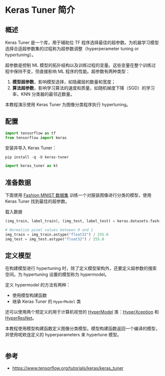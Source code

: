 # Keras Tuner 简介

## 概述

Keras Tuner 是一个库，用于辅助位 TF 程序选择最佳的超参数。为机器学习模型选择合适超参数集的过程称为超参数调整（hyperperameter tuning or *hypertuning*）。

超参数是控制 ML 模型的拓扑结构以及训练过程的变量。这些变量在整个训练过程中保持不变，但直接影响 ML 程序的性能。超参数有两种类型：

1. **模型超参数**，影响模型选择，如隐藏层的数量和宽度；
2. **算法超参数**，影响学习算法的速度和质量，如随机梯度下降（SGD）的学习率，KNN 分类器的最邻近数量。

本教程演示使用 Keras Tuner 为图像分类程序执行 hypertuning。

## 配置

```python
import tensorflow as tf
from tensorflow import keras
```

安装并导入 Keras Tuner：

```powershell
pip install -q -U keras-tuner
```

```python
import keras_tuner as kt
```

## 准备数据

下面使用 [Fashion MNIST 数据集](https://github.com/zalandoresearch/fashion-mnist) 训练一个对服装图像进行分类的模型，使用 Keras Tuner 找到最佳的超参数。

载入数据

```python
(img_train, label_train), (img_test, label_test) = keras.datasets.fashion_mnist.load_data()
```

```python
# Normalize pixel values between 0 and 1
img_train = img_train.astype("float32") / 255.0
img_test = img_test.astype("float32") / 255.0
```

## 定义模型

在构建模型进行 hypertuning 时，除了定义模型架构外，还要定义超参数的搜索空间。为 hypertuning 设置的模型称为 hypermodel。

定义 hypermodel 的方法有两种：

- 使用模型构建函数
- 继承 Keras Tuner 的 `HyperModel` 类

还可以使用两个预定义的用于计算机视觉的 [HyperModel](https://keras.io/api/keras_tuner/hypermodels/) 类：[HyperXception](https://keras.io/api/keras_tuner/hypermodels/hyper_xception/) 和 [HyperResNet](https://keras.io/api/keras_tuner/hypermodels/hyper_resnet/)。

本教程使用模型构建函数定义图像分类模型。模型构建函数返回一个编译的模型，并使用呢欸连定义的 hyperparameters 来 hypertune 模型。

```python

```

## 参考

- https://www.tensorflow.org/tutorials/keras/keras_tuner
